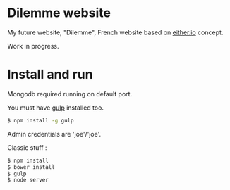 # Dilemme website

My future website, "Dilemme", French website based on [either.io](http://either.io) concept.

Work in progress.

# Install and run

Mongodb required running on default port.

You must have [gulp](http://gulpjs.com/) installed too.
```sh
$ npm install -g gulp
```

Admin credentials are 'joe'/'joe'.


Classic stuff : 

```sh
$ npm install
$ bower install
$ gulp 
$ node server
```